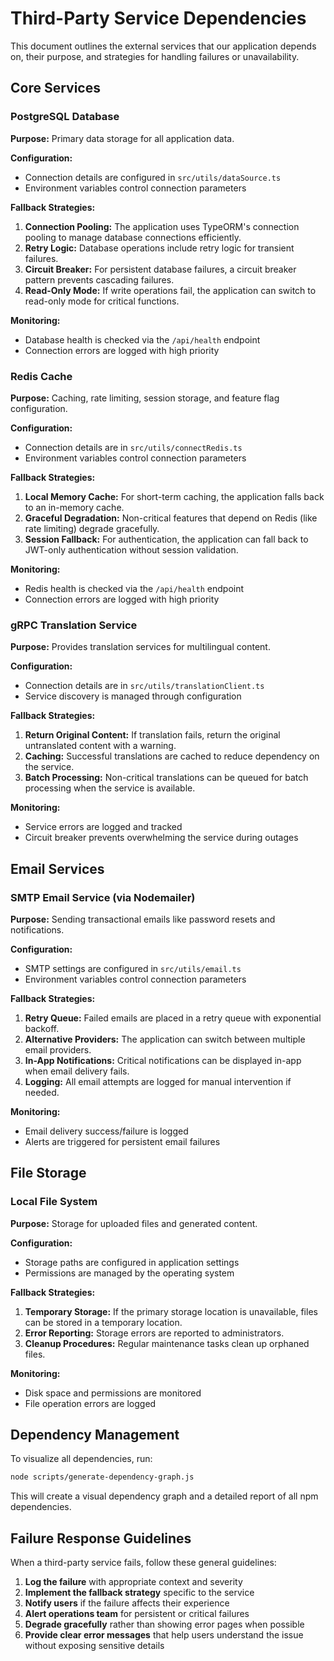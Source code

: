 # Third-Party Service Dependencies

This document outlines the external services that our application depends on, their purpose, and strategies for handling
failures or unavailability.

## Core Services

### PostgreSQL Database

**Purpose:** Primary data storage for all application data.

**Configuration:**

- Connection details are configured in `src/utils/dataSource.ts`
- Environment variables control connection parameters

**Fallback Strategies:**

1. **Connection Pooling:** The application uses TypeORM's connection pooling to manage database connections efficiently.
2. **Retry Logic:** Database operations include retry logic for transient failures.
3. **Circuit Breaker:** For persistent database failures, a circuit breaker pattern prevents cascading failures.
4. **Read-Only Mode:** If write operations fail, the application can switch to read-only mode for critical functions.

**Monitoring:**

- Database health is checked via the `/api/health` endpoint
- Connection errors are logged with high priority

### Redis Cache

**Purpose:** Caching, rate limiting, session storage, and feature flag configuration.

**Configuration:**

- Connection details are in `src/utils/connectRedis.ts`
- Environment variables control connection parameters

**Fallback Strategies:**

1. **Local Memory Cache:** For short-term caching, the application falls back to an in-memory cache.
2. **Graceful Degradation:** Non-critical features that depend on Redis (like rate limiting) degrade gracefully.
3. **Session Fallback:** For authentication, the application can fall back to JWT-only authentication without session
   validation.

**Monitoring:**

- Redis health is checked via the `/api/health` endpoint
- Connection errors are logged with high priority

### gRPC Translation Service

**Purpose:** Provides translation services for multilingual content.

**Configuration:**

- Connection details are in `src/utils/translationClient.ts`
- Service discovery is managed through configuration

**Fallback Strategies:**

1. **Return Original Content:** If translation fails, return the original untranslated content with a warning.
2. **Caching:** Successful translations are cached to reduce dependency on the service.
3. **Batch Processing:** Non-critical translations can be queued for batch processing when the service is available.

**Monitoring:**

- Service errors are logged and tracked
- Circuit breaker prevents overwhelming the service during outages

## Email Services

### SMTP Email Service (via Nodemailer)

**Purpose:** Sending transactional emails like password resets and notifications.

**Configuration:**

- SMTP settings are configured in `src/utils/email.ts`
- Environment variables control connection parameters

**Fallback Strategies:**

1. **Retry Queue:** Failed emails are placed in a retry queue with exponential backoff.
2. **Alternative Providers:** The application can switch between multiple email providers.
3. **In-App Notifications:** Critical notifications can be displayed in-app when email delivery fails.
4. **Logging:** All email attempts are logged for manual intervention if needed.

**Monitoring:**

- Email delivery success/failure is logged
- Alerts are triggered for persistent email failures

## File Storage

### Local File System

**Purpose:** Storage for uploaded files and generated content.

**Configuration:**

- Storage paths are configured in application settings
- Permissions are managed by the operating system

**Fallback Strategies:**

1. **Temporary Storage:** If the primary storage location is unavailable, files can be stored in a temporary location.
2. **Error Reporting:** Storage errors are reported to administrators.
3. **Cleanup Procedures:** Regular maintenance tasks clean up orphaned files.

**Monitoring:**

- Disk space and permissions are monitored
- File operation errors are logged

## Dependency Management

To visualize all dependencies, run:

```bash
node scripts/generate-dependency-graph.js
```

This will create a visual dependency graph and a detailed report of all npm dependencies.

## Failure Response Guidelines

When a third-party service fails, follow these general guidelines:

1. **Log the failure** with appropriate context and severity
2. **Implement the fallback strategy** specific to the service
3. **Notify users** if the failure affects their experience
4. **Alert operations team** for persistent or critical failures
5. **Degrade gracefully** rather than showing error pages when possible
6. **Provide clear error messages** that help users understand the issue without exposing sensitive details
